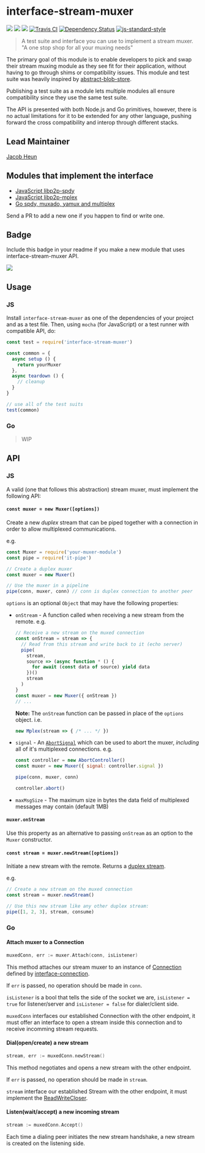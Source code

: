 # interface-stream-muxer

[![](https://img.shields.io/badge/made%20by-Protocol%20Labs-blue.svg?style=flat-square)](http://ipn.io)
[![](https://img.shields.io/badge/project-IPFS-blue.svg?style=flat-square)](http://ipfs.io/)
[![](https://img.shields.io/badge/freenode-%23ipfs-blue.svg?style=flat-square)](http://webchat.freenode.net/?channels=%23ipfs)
[![Travis CI](https://travis-ci.org/ipfs/interface-stream-muxer.svg?branch=master)](https://travis-ci.org/ipfs/interface-stream-muxer)
[![Dependency Status](https://david-dm.org/ipfs/interface-stream-muxer.svg?style=flat-square)](https://david-dm.org/ipfs/interface-stream-muxer) [![js-standard-style](https://img.shields.io/badge/code%20style-standard-brightgreen.svg?style=flat-square)](https://github.com/feross/standard)

> A test suite and interface you can use to implement a stream muxer. "A one stop shop for all your muxing needs"

The primary goal of this module is to enable developers to pick and swap their stream muxing module as they see fit for their application, without having to go through shims or compatibility issues. This module and test suite was heavily inspired by [abstract-blob-store](https://github.com/maxogden/abstract-blob-store).

Publishing a test suite as a module lets multiple modules all ensure compatibility since they use the same test suite.

The API is presented with both Node.js and Go primitives, however, there is no actual limitations for it to be extended for any other language, pushing forward the cross compatibility and interop through different stacks.

## Lead Maintainer

[Jacob Heun](https://github.com/jacobheun/)

## Modules that implement the interface

- [JavaScript libp2p-spdy](https://github.com/libp2p/js-libp2p-spdy)
- [JavaScript libp2p-mplex](https://github.com/libp2p/js-libp2p-mplex)
- [Go spdy, muxado, yamux and multiplex](https://github.com/jbenet/go-stream-muxer)

Send a PR to add a new one if you happen to find or write one.

## Badge

Include this badge in your readme if you make a new module that uses interface-stream-muxer API.

![](/img/badge.png)

## Usage

### JS

Install `interface-stream-muxer` as one of the dependencies of your project and as a test file. Then, using `mocha` (for JavaScript) or a test runner with compatible API, do:

```js
const test = require('interface-stream-muxer')

const common = {
  async setup () {
    return yourMuxer
  },
  async teardown () {
    // cleanup
  }
}

// use all of the test suits
test(common)
```

### Go

> WIP

## API

### JS

A valid (one that follows this abstraction) stream muxer, must implement the following API:

#### `const muxer = new Muxer([options])`

Create a new _duplex_ stream that can be piped together with a connection in order to allow multiplexed communications.

e.g.

```js
const Muxer = require('your-muxer-module')
const pipe = require('it-pipe')

// Create a duplex muxer
const muxer = new Muxer()

// Use the muxer in a pipeline
pipe(conn, muxer, conn) // conn is duplex connection to another peer
```

`options` is an optional `Object` that may have the following properties:

* `onStream` - A function called when receiving a new stream from the remote. e.g.
    ```js
    // Receive a new stream on the muxed connection
    const onStream = stream => {
      // Read from this stream and write back to it (echo server)
      pipe(
        stream,
        source => (async function * () {
          for await (const data of source) yield data
        })()
        stream
      )
    }
    const muxer = new Muxer({ onStream })
    // ...
    ```
    **Note:** The `onStream` function can be passed in place of the `options` object. i.e.
    ```js
    new Mplex(stream => { /* ... */ })
    ```
* `signal` - An [`AbortSignal`](https://developer.mozilla.org/en-US/docs/Web/API/AbortSignal) which can be used to abort the muxer, _including_ all of it's multiplexed connections. e.g.
    ```js
    const controller = new AbortController()
    const muxer = new Muxer({ signal: controller.signal })

    pipe(conn, muxer, conn)

    controller.abort()
    ```
* `maxMsgSize` - The maximum size in bytes the data field of multiplexed messages may contain (default 1MB)

#### `muxer.onStream`

Use this property as an alternative to passing `onStream` as an option to the `Muxer` constructor.

#### `const stream = muxer.newStream([options])`

Initiate a new stream with the remote. Returns a [duplex stream](https://gist.github.com/alanshaw/591dc7dd54e4f99338a347ef568d6ee9#duplex-it).

e.g.

```js
// Create a new stream on the muxed connection
const stream = muxer.newStream()

// Use this new stream like any other duplex stream:
pipe([1, 2, 3], stream, consume)
```

### Go

#### Attach muxer to a Connection

```go
muxedConn, err := muxer.Attach(conn, isListener)
```

This method attaches our stream muxer to an instance of [Connection](https://github.com/libp2p/interface-connection/blob/master/src/connection.js) defined by [interface-connection](https://github.com/libp2p/interface-connection).

If `err` is passed, no operation should be made in `conn`.

`isListener` is a bool that tells the side of the socket we are, `isListener = true` for listener/server and `isListener = false` for dialer/client side.

`muxedConn` interfaces our established Connection with the other endpoint, it must offer an interface to open a stream inside this connection and to receive incomming stream requests.

#### Dial(open/create) a new stream

```go
stream, err := muxedConn.newStream()
```

This method negotiates and opens a new stream with the other endpoint.

If `err` is passed, no operation should be made in `stream`.

`stream` interface our established Stream with the other endpoint, it must implement the [ReadWriteCloser](http://golang.org/pkg/io/#ReadWriteCloser).

#### Listen(wait/accept) a new incoming stream

```go
stream := muxedConn.Accept()
```

Each time a dialing peer initiates the new stream handshake, a new stream is created on the listening side.
